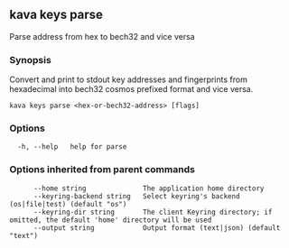 <!--
title: parse
-->
## kava keys parse

Parse address from hex to bech32 and vice versa

### Synopsis

Convert and print to stdout key addresses and fingerprints from
hexadecimal into bech32 cosmos prefixed format and vice versa.


```
kava keys parse <hex-or-bech32-address> [flags]
```

### Options

```
  -h, --help   help for parse
```

### Options inherited from parent commands

```
      --home string              The application home directory
      --keyring-backend string   Select keyring's backend (os|file|test) (default "os")
      --keyring-dir string       The client Keyring directory; if omitted, the default 'home' directory will be used
      --output string            Output format (text|json) (default "text")
```

